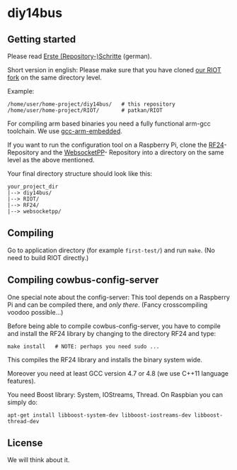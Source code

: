diy14bus
========


Getting started
---------------
Please read [Erste (Repository-)Schritte](http://michz.github.io/diy14bus/2014/12/Erste-Repo-Schritte/) (german).

Short version in english:
Please make sure that you have cloned
[our RIOT fork](https://github.com/patkan/RIOT) on the same directory level.

Example:

    /home/user/home-project/diy14bus/   # this repository
    /home/user/home-project/RIOT/       # patkan/RIOT


For compiling arm based binaries you need a fully functional arm-gcc toolchain.
We use [gcc-arm-embedded](https://launchpad.net/~terry.guo/+archive/ubuntu/gcc-arm-embedded).

If you want to run the configuration tool on a Raspberry Pi,
clone the
[RF24](https://github.com/edoardoo/RF24)-
Repository and the 
[WebsocketPP](https://github.com/zaphoyd/websocketpp.git)-
Repository into a directory on the same level as the above mentioned.

Your final directory structure should look like this:

    your_project_dir
    |--> diy14bus/
    |--> RIOT/
    |--> RF24/
    |--> websocketpp/


Compiling
---------
Go to application directory (for example `first-test/`) and run `make`.
(No need to build RIOT directly.)


Compiling cowbus-config-server
------------------------------
One special note about the config-server:
This tool depends on a Raspberry Pi and can be compiled there, and *only there*.
(Fancy crosscompiling voodoo possible...)

Before being able to compile cowbus-config-server, you have to compile and install
the RF24 library by changing to the directory RF24 and type:

    make install   # NOTE: perhaps you need sudo ...

This compiles the RF24 library and installs the binary system wide.

Moreover you need at least GCC version 4.7 or 4.8 (we use C++11 language features).

You need Boost library: System, IOStreams, Thread.
On Raspbian you can simply do:

    apt-get install libboost-system-dev libboost-iostreams-dev libboost-thread-dev



License
-------
We will think about it.
